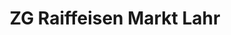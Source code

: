 ---
title: "ZG Raiffeisen Markt Lahr"
url: /lahr-schwarzwald/zg-raiffeisen-markt-lahr/
shop: Landwirtschaftlich
---